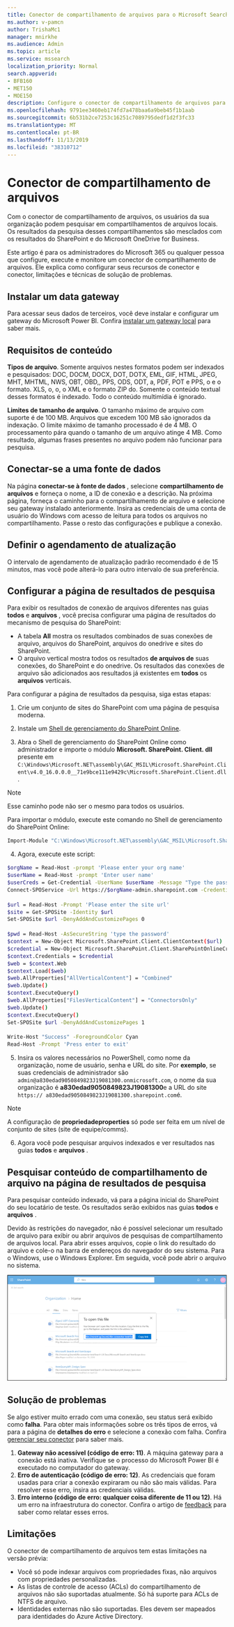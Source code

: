 ```yaml
---
title: Conector de compartilhamento de arquivos para o Microsoft Search
ms.author: v-pamcn
author: TrishaMc1
manager: mnirkhe
ms.audience: Admin
ms.topic: article
ms.service: mssearch
localization_priority: Normal
search.appverid:
- BFB160
- MET150
- MOE150
description: Configure o conector de compartilhamento de arquivos para o Microsoft Search.
ms.openlocfilehash: 9791ee3460eb174fd7a478baa6a9beb45f1b1aab
ms.sourcegitcommit: 6b531b2ce7253c16251c7089795dedf1d2f3fc33
ms.translationtype: MT
ms.contentlocale: pt-BR
ms.lasthandoff: 11/13/2019
ms.locfileid: "38310712"
---
```

# <a name="file-share-connector"></a>Conector de compartilhamento de arquivos

Com o conector de compartilhamento de arquivos, os usuários da sua organização podem pesquisar em compartilhamentos de arquivos locais. Os resultados da pesquisa desses compartilhamentos são mesclados com os resultados do SharePoint e do Microsoft OneDrive for Business.

Este artigo é para os administradores do Microsoft 365 ou qualquer pessoa que configure, execute e monitore um conector de compartilhamento de arquivos. Ele explica como configurar seus recursos de conector e conector, limitações e técnicas de solução de problemas.

## <a name="install-a-data-gateway"></a>Instalar um data gateway
Para acessar seus dados de terceiros, você deve instalar e configurar um gateway do Microsoft Power BI. Confira [instalar um gateway local](https://docs.microsoft.com/data-integration/gateway/service-gateway-install) para saber mais.  

## <a name="content-requirements"></a>Requisitos de conteúdo
**Tipos de arquivo**. Somente arquivos nestes formatos podem ser indexados e pesquisados: DOC, DOCM, DOCX, DOT, DOTX, EML, GIF, HTML, JPEG, MHT, MHTML, NWS, OBT, OBD,, PPS, ODS, ODT, a, PDF, POT e PPS, o e o formato. XLS, o, o, o XML e o formato ZIP do. Somente o conteúdo textual desses formatos é indexado. Todo o conteúdo multimídia é ignorado.
 
**Limites de tamanho de arquivo**. O tamanho máximo de arquivo com suporte é de 100 MB. Arquivos que excedem 100 MB são ignorados da indexação. O limite máximo de tamanho processado é de 4 MB. O processamento pára quando o tamanho de um arquivo atinge 4 MB. Como resultado, algumas frases presentes no arquivo podem não funcionar para pesquisa.

## <a name="connect-to-a-data-source"></a>Conectar-se a uma fonte de dados
Na página **conectar-se à fonte de dados** , selecione **compartilhamento de arquivos** e forneça o nome, a ID de conexão e a descrição. Na próxima página, forneça o caminho para o compartilhamento de arquivo e selecione seu gateway instalado anteriormente. Insira as credenciais de uma conta de usuário do Windows com acesso de leitura para todos os arquivos no compartilhamento. Passe o resto das configurações e publique a conexão.

## <a name="set-the-refresh-schedule"></a>Definir o agendamento de atualização
O intervalo de agendamento de atualização padrão recomendado é de 15 minutos, mas você pode alterá-lo para outro intervalo de sua preferência.

## <a name="set-up-your-search-results-page"></a>Configurar a página de resultados de pesquisa
Para exibir os resultados de conexão de arquivos diferentes nas guias **todos** e **arquivos** , você precisa configurar uma página de resultados do mecanismo de pesquisa do SharePoint:
- A tabela **All** mostra os resultados combinados de suas conexões de arquivo, arquivos do SharePoint, arquivos do onedrive e sites do SharePoint. 
- O arquivo vertical mostra todos os resultados **de arquivos de** suas conexões, do SharePoint e do onedrive.
Os resultados das conexões de arquivo são adicionados aos resultados já existentes em **todos** os **arquivos** verticais.

Para configurar a página de resultados da pesquisa, siga estas etapas:
1. Crie um conjunto de sites do SharePoint com uma página de pesquisa moderna.

2. Instale um [Shell de gerenciamento do SharePoint Online](https://www.microsoft.com/download/details.aspx?id=35588).

3. Abra o Shell de gerenciamento do SharePoint Online como administrador e importe o módulo **Microsoft. SharePoint. Client. dll** presente em `C:\Windows\Microsoft.NET\assembly\GAC_MSIL\Microsoft.SharePoint.Client\v4.0_16.0.0.0__71e9bce111e9429c\Microsoft.SharePoint.Client.dll`.

> [!NOTE]
> Esse caminho pode não ser o mesmo para todos os usuários.

Para importar o módulo, execute este comando no Shell de gerenciamento do SharePoint Online:
```bash
Import-Module "C:\Windows\Microsoft.NET\assembly\GAC_MSIL\Microsoft.SharePoint.Client\v4.0_16.0.0.0__71e9bce111e9429c\Microsoft.SharePoint.Client.dll" 
```

4. Agora, execute este script:
```bash
$orgName = Read-Host -prompt 'Please enter your org name'
$userName = Read-Host -prompt 'Enter user name'
$userCreds = Get-Credential -UserName $userName -Message "Type the password"
Connect-SPOService -Url https://$orgName-admin.sharepoint.com -Credential $userCreds

$url = Read-Host -Prompt 'Please enter the site url'
$site = Get-SPOSite -Identity $url
Set-SPOSite $url -DenyAddAndCustomizePages 0

$pwd = Read-Host -AsSecureString 'type the password'
$context = New-Object Microsoft.SharePoint.Client.ClientContext($url)
$credential = New-Object Microsoft.SharePoint.Client.SharePointOnlineCredentials($userName, $pwd)
$context.Credentials = $credential
$web = $context.Web
$context.Load($web)
$web.AllProperties["AllVerticalContent"] = "Combined"
$web.Update()
$context.ExecuteQuery()
$web.AllProperties["FilesVerticalContent"] = "ConnectorsOnly"
$web.Update()
$context.ExecuteQuery()
Set-SPOSite $url -DenyAddAndCustomizePages 1

Write-Host "Success" -ForegroundColor Cyan
Read-Host -Prompt 'Press enter to exit'
```

5. Insira os valores necessários no PowerShell, como nome da organização, nome de usuário, senha e URL do site. Por **exemplo**, se suas credenciais de administrador são `admin@a830edad9050849823J19081300.onmicrosoft.com`, o nome da sua organização é **a830edad9050849823J19081300**e a URL do site `https:// a830edad9050849823J19081300.sharepoint.com`é.

> [!NOTE]
> A configuração de **propriedadeproperties** só pode ser feita em um nível de conjunto de sites (site de equipe/comms).

6. Agora você pode pesquisar arquivos indexados e ver resultados nas guias **todos** e **arquivos** .

## <a name="search-for-file-share-content-in-the-search-results-page"></a>Pesquisar conteúdo de compartilhamento de arquivo na página de resultados de pesquisa
Para pesquisar conteúdo indexado, vá para a página inicial do SharePoint do seu locatário de teste. Os resultados serão exibidos nas guias **todos** e **arquivos** .

Devido às restrições do navegador, não é possível selecionar um resultado de arquivo para exibir ou abrir arquivos de pesquisas de compartilhamento de arquivos local. Para abrir esses arquivos, copie o link do resultado do arquivo e cole-o na barra de endereços do navegador do seu sistema. Para o Windows, use o Windows Explorer. Em seguida, você pode abrir o arquivo no sistema.

![Pesquisa do SharePoint com a caixa de diálogo Copiar link aberta.](media/fileshare-search.png)

## <a name="troubleshooting"></a>Solução de problemas
Se algo estiver muito errado com uma conexão, seu status será exibido como **falha**. Para obter mais informações sobre os três tipos de erros, vá para a página de **detalhes do erro** e selecione a conexão com falha. Confira [gerenciar seu conector](manage-connector.md) para saber mais.
1. **Gateway não acessível (código de erro: 11)**. A máquina gateway para a conexão está inativa. Verifique se o processo do Microsoft Power BI é executado no computador do gateway.
2. **Erro de autenticação (código de erro: 12)**. As credenciais que foram usadas para criar a conexão expiraram ou não são mais válidas. Para resolver esse erro, insira as credenciais válidas.
3. **Erro interno (código de erro: qualquer coisa diferente de 11 ou 12)**. Há um erro na infraestrutura do conector. Confira o artigo de [feedback](connectors-feedback.md) para saber como relatar esses erros.

## <a name="limitations"></a>Limitações
O conector de compartilhamento de arquivos tem estas limitações na versão prévia:
* Você só pode indexar arquivos com propriedades fixas, não arquivos com propriedades personalizadas.
* As listas de controle de acesso (ACLs) do compartilhamento de arquivos não são suportadas atualmente. Só há suporte para ACLs de NTFS de arquivo.
* Identidades externas não são suportadas. Eles devem ser mapeados para identidades do Azure Active Directory.
